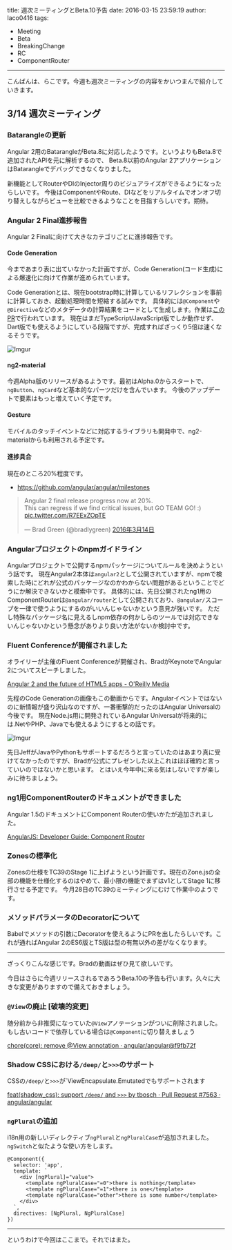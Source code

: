 title: 週次ミーティングとBeta.10予告
date: 2016-03-15 23:59:19
author: laco0416
tags:
- Meeting
- Beta
- BreakingChange
- RC
- ComponentRouter
---

こんばんは、らこです。今週も週次ミーティングの内容をかいつまんで紹介していきます。

## 3/14 週次ミーティング

### Batarangleの更新
Angular 2用のBatarangleがBeta.8に対応したようです。というよりもBeta.8で追加されたAPIを元に解析するので、
Beta.8以前のAngular 2アプリケーションはBatarangleでデバッグできなくなりました。

新機能としてRouterやDIのInjector周りのビジュアライズができるようになったらしいです。
今後はComponentやRoute、DIなどをリアルタイムでオンオフ切り替えしながらビューを比較できるようなことを目指すらしいです。期待。

### Angular 2 Final進捗報告
Angular 2 Finalに向けて大きなカテゴリごとに進捗報告です。

#### Code Generation
今まであまり表に出ていなかった計画ですが、Code Generation(コード生成)による爆速化に向けて作業が進められています。

Code Generationとは、現在bootstrap時に計算しているリフレクションを事前に計算しておき、起動処理時間を短縮する試みです。
具体的には`@Component`や`@Directive`などのメタデータの計算結果をコードとして生成します。作業は[このPR](https://github.com/angular/angular/issues/6270)で行われています。
現在はまだTypeScript/JavaScript版でしか動作せず、Dart版でも使えるようにしている段階ですが、完成すればざっくり5倍は速くなるそうです。

![Imgur](http://i.imgur.com/FU7jlvH.png)

#### ng2-material
今週Alpha版のリリースがあるようです。最初はAlpha.0からスタートで、`ngButton`、`ngCard`など基本的なパーツだけを含んでいます。
今後のアップデートで要素はもっと増えていく予定です。

#### Gesture
モバイルのタッチイベントなどに対応するライブラリも開発中で、ng2-materialからも利用される予定です。

#### 進捗具合
現在のところ20%程度です。

- https://github.com/angular/angular/milestones

<blockquote class="twitter-tweet" data-lang="ja"><p lang="en" dir="ltr">Angular 2 final release progress now at 20%.<br>This can regress if we find critical issues, but GO TEAM GO! :) <a href="https://t.co/R7EExZOpTE">pic.twitter.com/R7EExZOpTE</a></p>&mdash; Brad Green (@bradlygreen) <a href="https://twitter.com/bradlygreen/status/709521449070022657">2016年3月14日</a></blockquote>
<script async src="//platform.twitter.com/widgets.js" charset="utf-8"></script>

### Angularプロジェクトのnpmガイドライン
Angularプロジェクトで公開するnpmパッケージについてルールを決めようという話です。
現在Angular2本体は`angular2`として公開されていますが、npmで検索した時にどれが公式のパッケージなのかわからない問題があるということでどうにか解決できないかと模索中です。
具体的には、先日公開されたng1用のComponentRouterは`@angular/router`として公開されており、`@angular/`スコープを一律で使うようにするのがいいんじゃないかという意見が強いです。
ただし特殊なパッケージ名に見えるしnpm依存の何かしらのツールでは対応できないんじゃないかという懸念がありより良い方法がないか検討中です。

### Fluent Conferenceが開催されました
オライリーが主催のFluent Conferenceが開催され、BradがKeynoteでAngular 2についてスピーチしました。

[Angular 2 and the future of HTML5 apps - O'Reilly Media](https://www.oreilly.com/ideas/angular-2-and-the-future-of-html5-apps)

先程のCode Generationの画像もこの動画からです。Angularイベントではないのに新情報が盛り沢山なのですが、一番衝撃的だったのはAngular Universalの今後です。
現在Node.js用に開発されているAngular Universalが将来的には.NetやPHP、Javaでも使えるようにするとの話です。

![Imgur](http://i.imgur.com/Dp3zMzm.png)

先日JeffがJavaやPythonもサポートするだろうと言っていたのはあまり真に受けてなかったのですが、Bradが公式にプレゼンした以上これはほぼ確約と言っていいのではないかと思います。
とはいえ今年中に来る気はしないですが楽しみに待ちましょう。

### ng1用ComponentRouterのドキュメントができました
Angular 1.5のドキュメントにComponent Routerの使いかたが追加されました。

[AngularJS: Developer Guide: Component Router](https://docs.angularjs.org/guide/component-router)

### Zonesの標準化
Zonesの仕様をTC39のStage 1に上げようという計画です。現在のZone.jsの全部の機能を仕様化するのはやめて、最小限の機能でまずはv1としてStage 1に移行させる予定です。
今月28日のTC39のミーティングにむけて作業中のようです。

### メソッドパラメータのDecoratorについて
Babelでメソッドの引数にDecoratorを使えるようにPRを出したらしいです。これが通ればAngular 2のES6版とTS版は型の有無以外の差がなくなります。

----

ざっくりこんな感じです。Bradの動画はぜひ見て欲しいです。

今日はさらに今週リリースされるであろうBeta.10の予告も行います。久々に大きな変更がありますので備えておきましょう。

### `@View`の廃止 [破壊的変更]
随分前から非推奨になっていた`@View`アノテーションがついに削除されました。もし古いコードで依存している場合は`@Component`に切り替えましょう

[chore(core): remove @View annotation · angular/angular@f9fb72f](https://github.com/angular/angular/commit/f9fb72fb0e9bcbda7aeebbf8321ce5d70d78ecee)

### Shadow CSSにおける`/deep/`と`>>>`のサポート
CSSの`/deep/`と`>>>`が`ViewEncapsulate.Emutatedでもサポートされます

[feat(shadow_css): support `/deep/` and `>>>` by tbosch · Pull Request #7563 · angular/angular](https://github.com/angular/angular/pull/7563)

### `ngPlural`の追加
i18n用の新しいディレクティブ`ngPlural`と`ngPluralCase`が追加されました。`ngSwitch`と似たような使い方をします。

```
@Component({
  selector: 'app',
  template: `
    <div [ngPlural]="value">
      <template ngPluralCase="=0">there is nothing</template>
      <template ngPluralCase="=1">there is one</template>
      <template ngPluralCase="other">there is some number</template>
    </div>
  `,
  directives: [NgPlural, NgPluralCase]
})
 ```

----

というわけで今回はここまで。それではまた。